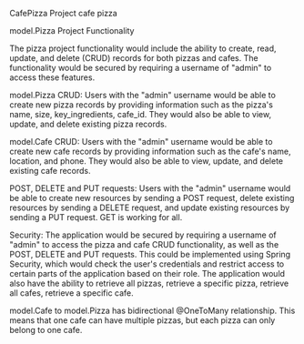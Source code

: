CafePizza
Project cafe pizza

model.Pizza Project Functionality

The pizza project functionality would include the ability to create, read, update, and delete (CRUD) records for both pizzas and cafes. The functionality would be secured by requiring a username of "admin" to access these features.

model.Pizza CRUD: Users with the "admin" username would be able to create new pizza records by providing information such as the pizza's name, size, key_ingredients, cafe_id. They would also be able to view, update, and delete existing pizza records.

model.Cafe CRUD: Users with the "admin" username would be able to create new cafe records by providing information such as the cafe's name, location, and phone. They would also be able to view, update, and delete existing cafe records.

POST, DELETE and PUT requests: Users with the "admin" username would be able to create new resources by sending a POST request, delete existing resources by sending a DELETE request, and update existing resources by sending a PUT request. GET is working for all.

Security: The application would be secured by requiring a username of "admin" to access the pizza and cafe CRUD functionality, as well as the POST, DELETE and PUT requests. This could be implemented using Spring Security, which would check the user's credentials and restrict access to certain parts of the application based on their role. The application would also have the ability to retrieve all pizzas, retrieve a specific pizza, retrieve all cafes, retrieve a specific cafe.

model.Cafe to model.Pizza has bidirectional @OneToMany relationship.
This means that one cafe can have multiple pizzas, but each pizza can only belong to one cafe.
